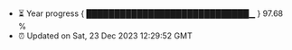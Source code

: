 - ⏳ Year progress { █████████████████████████████▁ } 97.68 %
- ⏰ Updated on Sat, 23 Dec 2023 12:29:52 GMT

